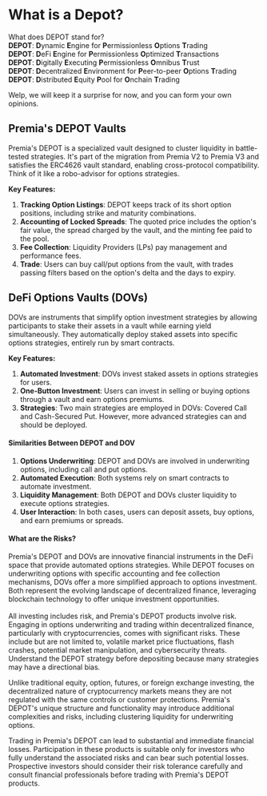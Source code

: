 # What is a Depot?

What does DEPOT stand for?\
**DEPOT**: **D**ynamic **E**ngine for **P**ermissionless **O**ptions **T**rading\
**DEPOT**: **D**eFi **E**ngine for **P**ermissionless **O**ptimized **T**ransactions\
**DEPOT**: **D**igitally **E**xecuting **P**ermissionless **O**mnibus **T**rust\
**DEPOT**: **D**ecentralized **E**nvironment for **P**eer-to-peer **O**ptions **T**rading\
**DEPOT**: **D**istributed **E**quity **P**ool for **O**nchain **T**rading

Welp, we will keep it a surprise for now, and you can form your own opinions.

## Premia's DEPOT Vaults

Premia's DEPOT is a specialized vault designed to cluster liquidity in battle-tested strategies. It's part of the migration from Premia V2 to Premia V3 and satisfies the ERC4626 vault standard, enabling cross-protocol compatibility. Think of it like a robo-advisor for options strategies.

**Key Features:**

1. **Tracking Option Listings**: DEPOT keeps track of its short option positions, including strike and maturity combinations.
2. **Accounting of Locked Spreads**: The quoted price includes the option's fair value, the spread charged by the vault, and the minting fee paid to the pool.
3. **Fee Collection**: Liquidity Providers (LPs) pay management and performance fees.
4. **Trade**: Users can buy call/put options from the vault, with trades passing filters based on the option's delta and the days to expiry.

## DeFi Options Vaults (DOVs)

DOVs are instruments that simplify option investment strategies by allowing participants to stake their assets in a vault while earning yield simultaneously. They automatically deploy staked assets into specific options strategies, entirely run by smart contracts.

**Key Features:**

1. **Automated Investment**: DOVs invest staked assets in options strategies for users.
2. **One-Button Investment**: Users can invest in selling or buying options through a vault and earn options premiums.
3. **Strategies**: Two main strategies are employed in DOVs: Covered Call and Cash-Secured Put. However, more advanced strategies can and should be deployed.

#### Similarities Between DEPOT and DOV

1. **Options Underwriting**: DEPOT and DOVs are involved in underwriting options, including call and put options.
2. **Automated Execution**: Both systems rely on smart contracts to automate investment.
3. **Liquidity Management**: Both DEPOT and DOVs cluster liquidity to execute options strategies.
4. **User Interaction**: In both cases, users can deposit assets, buy options, and earn premiums or spreads.

#### What are the Risks?

Premia's DEPOT and DOVs are innovative financial instruments in the DeFi space that provide automated options strategies. While DEPOT focuses on underwriting options with specific accounting and fee collection mechanisms, DOVs offer a more simplified approach to options investment. Both represent the evolving landscape of decentralized finance, leveraging blockchain technology to offer unique investment opportunities.\
\
All investing includes risk, and Premia's DEPOT products involve risk. Engaging in options underwriting and trading within decentralized finance, particularly with cryptocurrencies, comes with significant risks. These include but are not limited to, volatile market price fluctuations, flash crashes, potential market manipulation, and cybersecurity threats. Understand the DEPOT strategy before depositing because many strategies may have a directional bias.

Unlike traditional equity, option, futures, or foreign exchange investing, the decentralized nature of cryptocurrency markets means they are not regulated with the same controls or customer protections. Premia's DEPOT's unique structure and functionality may introduce additional complexities and risks, including clustering liquidity for underwriting options.

Trading in Premia's DEPOT can lead to substantial and immediate financial losses. Participation in these products is suitable only for investors who fully understand the associated risks and can bear such potential losses. Prospective investors should consider their risk tolerance carefully and consult financial professionals before trading with Premia's DEPOT products.
